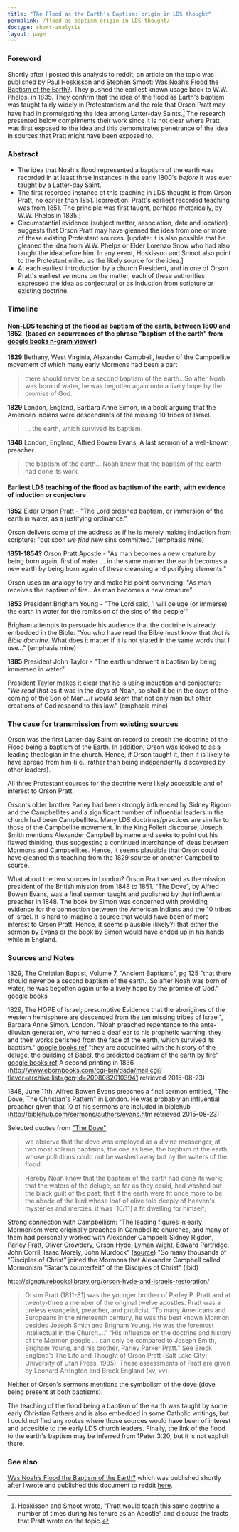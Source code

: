 ```yaml
---
title: "The Flood as the Earth's Baptism: origin in LDS thought"
permalink: /flood-as-baptism-origin-in-LDS-thought/
doctype: short-analysis
layout: page
---
```


### Foreword

Shortly after I posted this analysis to reddit, an article on the topic was published by Paul Hoskisson and Stephen Smoot: [Was Noah’s Flood the Baptism of the Earth?](https://rsc.byu.edu/es/archived/let-us-reason-together/was-noah-s-flood-baptism-earth).  They pushed the earliest known usage back to W.W. Phelps. in 1835.  They confirm that the idea of the flood as Earth's baptism was taught fairly widely in Protestantism and the role that Orson Pratt may have had in promulgating the idea among Latter-day Saints.[^pratt_taught_it_multiple_times] The research presented below compliments their work since it is not clear where Pratt was first exposed to the idea and this demonstrates penetrance of the idea in sources that Pratt might have been exposed to.

### Abstract

* The idea that Noah's flood represented a baptism of the earth was recorded in at least three instances in the early 1800's *before* it was ever taught by a Latter-day Saint.
* The first recorded instance of this teaching in LDS thought is from Orson Pratt, no earlier than 1851. [correction: Pratt's earliest recorded teaching was from 1851.  The principle was first taught, perhaps rhetorically, by W.W. Phelps in 1835.]
* Circumstantial evidence (subject matter, association, date and location) suggests that Orson Pratt may have gleaned the idea from one or more of these existing Protestant sources. [update: it is also possible that he gleaned the idea from W.W. Phelps or Elder Lorenzo Snow who had also taught the ideabefore him.  In any event, Hoskisson and Smoot also point to the Protestant milieu as the likely source for the idea.]
* At each earliest introduction by a church President, and in one of Orson Pratt's earliest sermons on the matter, each of these authorities expressed the idea as conjectural or as induction from scripture or existing doctrine.

### Timeline

#### Non-LDS teaching of the flood as baptism of the earth, between 1800 and 1852.  (based on occurrences of the phrase "baptism of the earth" from [google books n-gram viewer](https://books.google.com/ngrams/graph?content=baptism+of+the+earth&year_start=1800&year_end=2000&corpus=15&smoothing=0&share=&direct_url=t1%3B%2Cbaptism%20of%20the%20earth%3B%2Cc0))

**1829** Bethany, West Virginia, Alexander Campbell, leader of the Campbellite movement of which many early Mormons had been a part

> there should never be a second baptism of the earth...So after Noah was born of water, he was begotten again unto a lively hope by the promise of God.

**1829** London, England, Barbara Anne Simon, in a book arguing that the American Indians were descendants of the missing 10 tribes of Israel.

> ... the earth, which survived its baptism.

**1848** London, England, Alfred Bowen Evans, A last sermon of a well-known preacher.

> the baptism of the earth... Noah knew that the baptism of the earth had done its work

#### Earliest LDS teaching of the flood as baptism of the earth, with evidence of induction or conjecture

**1852** Elder Orson Pratt - "The Lord ordained baptism, or immersion of the earth in water, as a justifying ordinance."

Orson delivers some of the address as if he is merely making induction from scripture: "but soon *we find* new sins committed." (emphasis mine)

**1851-1854?** Orson Pratt  Apostle - "As man becomes a new creature by being born again, first of water ... in the same manner the earth becomes a new earth by being born again of these cleansing and purifying elements."

Orson uses an analogy to try and make his point convincing: "As man receives the baptism of fire...As man becomes a new creature"

**1853** President Brigham Young - "The Lord said, 'I will deluge (or immerse) the earth in water for the remission of the sins of the people'"

Brigham attempts to persuade his audience that the doctrine is already embedded in the Bible: "You who have read the Bible must know that *that is Bible doctrine*. What does it matter if it is not stated in the same words that I use..." (emphasis mine)

**1885** President John Taylor - "The earth underwent a baptism by being immersed in water"

President Taylor makes it clear that he is using induction and conjecture: "*We read that* as it was in the days of Noah, so shall it be in the days of the coming of the Son of Man...*It would seem* that not only man but other creations of God respond to this law." (emphasis mine)

### The case for transmission from existing sources

Orson was the first Latter-day Saint on record to preach the doctrine of the Flood being a baptism of the Earth.  In addition, Orson was looked to as a leading theologian in the church.  Hence, if Orson taught it, then it is likely to have spread from him (i.e., rather than being independently discovered by other leaders).

All three Protestant sources for the doctrine were likely accessible and of interest to Orson Pratt.

Orson's older brother Parley had been strongly influenced by Sidney Rigdon and the Campbellites and a significant number of influential leaders in the church had been Campbellites.  Many LDS doctrines/practices are similar to those of the Campbellite movement.  In the King Follett discourse, Joseph Smith mentions Alexander Campbell by name and seeks to point out his flawed thinking, thus suggesting a continued interchange of ideas between Mormons and Campbellites.  Hence, it seems plausible that Orson could have gleaned this teaching from the 1829 source or another Campbellite source.

What about the two sources in London?  Orson Pratt served as the mission president of the British mission from 1848 to 1851.  "The Dove", by Alfred Bowen Evans, was a final sermon taught and published by that influential preacher in 1848.  The book by Simon was concerned with providing evidence for the connection between the American Indians and the 10 tribes of Israel.  It is hard to imagine a source that would have been of more interest to Orson Pratt.  Hence, it seems plausible (likely?) that either the sermon by Evans or the book by Simon would have ended up in his hands while in England.

### Sources and Notes

1829, The Christian Baptist, Volume 7, "Ancient Baptisms", pg 125 "that there should never be a second baptism of the earth...So after Noah was born of water, he was begotten again unto a lively hope by the promise of God." [google books](https://books.google.com/books?id=TugRAAAAIAAJ&pg=PA125&dq=%22baptism+of+the+earth%22&hl=en&sa=X&ved=0CB4Q6AEwAGoVChMIs52ixMTAxwIVzTqSCh0nCwz1#v=onepage&q=%22baptism%20of%20the%20earth%22&f=false)

1829, The HOPE of Israel; presumptive Evidence that the aborigines of the western hemisphere are descended from the ten missing tribes of Israel", Barbara Anne Simon. London. "Noah preached repentance to the ante-diluvian generation, who turned a deaf ear to his prophetic warning: they and their works perished from the face of the earth, which survived its baptism." [google books ref](https://books.google.com/books?id=SSY7AAAAYAAJ&pg=PA29&dq=%22baptism+of+the+earth%22&hl=en&sa=X&ved=0CC4Q6AEwA2oVChMIs52ixMTAxwIVzTqSCh0nCwz1#v=snippet&q=%22which%20survived%20its%20baptism%22&f=false) "they are acquainted with the history of the deluge, the building of Babel, the predicted baptism of the earth by fire" [google books ref](https://books.google.com/books?id=SSY7AAAAYAAJ&pg=PA29&dq=%22baptism+of+the+earth%22&hl=en&sa=X&ved=0CC4Q6AEwA2oVChMIs52ixMTAxwIVzTqSCh0nCwz1#v=snippet&q=%22baptism%20of%20the%20earth%22&f=false) A second printing in 1836 (http://www.ebornbooks.com/cgi-bin/dada/mail.cgi?flavor=archive;list=gen;id=20080820103941 retrieved 2015-08-23)

1848, June 11th, Alfred Bowen Evans preaches a final sermon entitled, "The Dove, The Christian's Pattern" in London.
He was probably an influential preacher given that 10 of his sermons are included in biblehub (http://biblehub.com/sermons/authors/evans.htm retrieved 2015-08-23)

Selected quotes from ["The Dove"](http://anglicanhistory.org/england/misc/evans_dove1848.html)

> we observe that the dove was employed as a divine messenger, at two most solemn baptisms; the one as here, the baptism of the earth, whose pollutions could not be washed away but by the waters of the flood.

> Hereby Noah knew that the baptism of the earth had done its work; that the waters of the deluge, so far as they could, had washed out the black guilt of the past; that if the earth were fit once more to be the abode of the bird whose loaf of olive told deeply of heaven's mysteries and mercies, it was [10/11] a fit dwelling for himself;

Strong connection with Campbellism: "The leading figures in early Mormonism were originally preaches in Campbellite churches, and many of them had personally worked with Alexander Campbell: Sidney Rigdon, Parley Pratt, Oliver Crowdery, Orson Hyde, Lyman Wight, Edward Partridge, John Corril, Isaac Morely, John Murdock" ([source](http://www.faithdefenders.com/articles/cults/campbellism.html))  "So many thousands of “Disciples of Christ” joined the Mormons that Alexander Campbell called Mormonism “Satan’s counterfeit” of the Disciples of Christ" (ibid)

http://signaturebookslibrary.org/orson-hyde-and-israels-restoration/

> Orson Pratt (1811-81) was the younger brother of Parley P. Pratt and at twenty-three a member of the original twelve apostles. Pratt was a tireless evangelist, preacher, and publicist. “To many Americans and Europeans in the nineteenth century, he was the best known Mormon besides Joseph Smith and Brigham Young. He was the foremost intellectual in the Church.…” “His influence on the doctrine and history of the Mormon people … can only be compared to Joseph Smith, Brigham Young, and his brother, Parley Parker Pratt.” See Breck England’s The Life and Thought of Orson Pratt (Salt Lake City: University of Utah Press, 1985). These assessments of Pratt are given by Leonard Arrington and Breck England (xv, xv).

Neither of Orson's sermons mentions the symbolism of the dove (dove being present at both baptisms).

The teaching of the flood being a baptism of the earth was taught by some early Christian Fathers and is also embedded in some Catholic writings, but I could not find any routes where those sources would have been of interest and accesible to the early LDS church leaders.  Finally, the link of the flood to the earth's baptism may be inferred from 1Peter 3:20, but it is not explicit there.

### See also

[Was Noah’s Flood the Baptism of the Earth?](https://rsc.byu.edu/es/archived/let-us-reason-together/was-noah-s-flood-baptism-earth) which was published shortly after I wrote and published this document to reddit [here](https://www.reddit.com/r/mormon/comments/3n5386/the_flood_as_the_earths_baptism_origin_in_lds/).

[^pratt_taught_it_multiple_times]: Hoskisson and Smoot wrote, "Pratt would teach this same doctrine a number of times during his tenure as an Apostle" and discuss the tracts that Pratt wrote on the topic.
